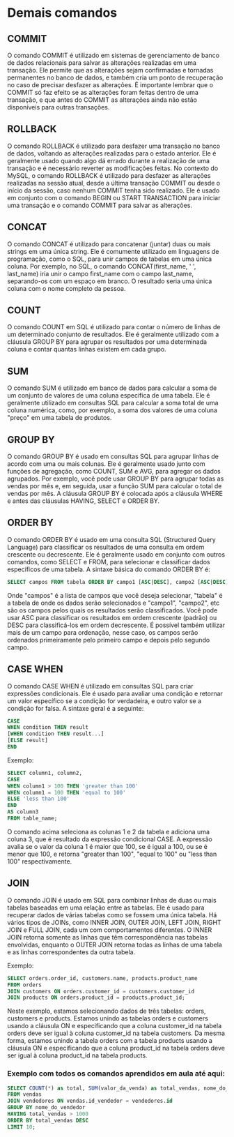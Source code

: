 # Demais comandos

## **COMMIT**
O comando COMMIT é utilizado em sistemas de gerenciamento de banco de dados relacionais para salvar as alterações realizadas em uma transação. Ele permite que as alterações sejam confirmadas e tornadas permanentes no banco de dados, e também cria um ponto de recuperação no caso de precisar desfazer as alterações. É importante lembrar que o COMMIT só faz efeito se as alterações foram feitas dentro de uma transação, e que antes do COMMIT as alterações ainda não estão disponíveis para outras transações.

## **ROLLBACK**
O comando ROLLBACK é utilizado para desfazer uma transação no banco de dados, voltando as alterações realizadas para o estado anterior. Ele é geralmente usado quando algo dá errado durante a realização de uma transação e é necessário reverter as modificações feitas. No contexto do MySQL, o comando ROLLBACK é utilizado para desfazer as alterações realizadas na sessão atual, desde a última transação COMMIT ou desde o início da sessão, caso nenhum COMMIT tenha sido realizado. Ele é usado em conjunto com o comando BEGIN ou START TRANSACTION para iniciar uma transação e o comando COMMIT para salvar as alterações.

## **CONCAT**
O comando CONCAT é utilizado para concatenar (juntar) duas ou mais strings em uma única string. Ele é comumente utilizado em linguagens de programação, como o SQL, para unir campos de tabelas em uma única coluna. Por exemplo, no SQL, o comando CONCAT(first_name, ' ', last_name) iria unir o campo first_name com o campo last_name, separando-os com um espaço em branco. O resultado seria uma única coluna com o nome completo da pessoa.

## **COUNT**
O comando COUNT em SQL é utilizado para contar o número de linhas de um determinado conjunto de resultados. Ele é geralmente utilizado com a cláusula GROUP BY para agrupar os resultados por uma determinada coluna e contar quantas linhas existem em cada grupo.

## **SUM**
O comando SUM é utilizado em banco de dados para calcular a soma de um conjunto de valores de uma coluna específica de uma tabela. Ele é geralmente utilizado em consultas SQL para calcular a soma total de uma coluna numérica, como, por exemplo, a soma dos valores de uma coluna "preço" em uma tabela de produtos.

## **GROUP BY**
O comando GROUP BY é usado em consultas SQL para agrupar linhas de acordo com uma ou mais colunas. Ele é geralmente usado junto com funções de agregação, como COUNT, SUM e AVG, para agregar os dados agrupados. Por exemplo, você pode usar GROUP BY para agrupar todas as vendas por mês e, em seguida, usar a função SUM para calcular o total de vendas por mês. A cláusula GROUP BY é colocada após a cláusula WHERE e antes das cláusulas HAVING, SELECT e ORDER BY.

## **ORDER BY**
O comando ORDER BY é usado em uma consulta SQL (Structured Query Language) para classificar os resultados de uma consulta em ordem crescente ou decrescente. Ele é geralmente usado em conjunto com outros comandos, como SELECT e FROM, para selecionar e classificar dados específicos de uma tabela. A sintaxe básica do comando ORDER BY é:

```SQL
SELECT campos FROM tabela ORDER BY campo1 [ASC|DESC], campo2 [ASC|DESC], ...
```

Onde "campos" é a lista de campos que você deseja selecionar, "tabela" é a tabela de onde os dados serão selecionados e "campo1", "campo2", etc são os campos pelos quais os resultados serão classificados. Você pode usar ASC para classificar os resultados em ordem crescente (padrão) ou DESC para classificá-los em ordem decrescente. É possível também utilizar mais de um campo para ordenação, nesse caso, os campos serão ordenados primeiramente pelo primeiro campo e depois pelo segundo campo.

## **CASE WHEN**
O comando CASE WHEN é utilizado em consultas SQL para criar expressões condicionais. Ele é usado para avaliar uma condição e retornar um valor específico se a condição for verdadeira, e outro valor se a condição for falsa. A sintaxe geral é a seguinte:

```SQL
CASE
WHEN condition THEN result
[WHEN condition THEN result...]
[ELSE result]
END
```

Exemplo:

```SQL
SELECT column1, column2,
CASE
WHEN column1 > 100 THEN 'greater than 100'
WHEN column1 = 100 THEN 'equal to 100'
ELSE 'less than 100'
END
AS column3
FROM table_name;
```

O comando acima seleciona as colunas 1 e 2 da tabela e adiciona uma coluna 3, que é resultado da expressão condicional CASE. A expressão avalia se o valor da coluna 1 é maior que 100, se é igual a 100, ou se é menor que 100, e retorna "greater than 100", "equal to 100" ou "less than 100" respectivamente.

## **JOIN**
O comando JOIN é usado em SQL para combinar linhas de duas ou mais tabelas baseadas em uma relação entre as tabelas. Ele é usado para recuperar dados de várias tabelas como se fossem uma única tabela. Há vários tipos de JOINs, como INNER JOIN, OUTER JOIN, LEFT JOIN, RIGHT JOIN e FULL JOIN, cada um com comportamentos diferentes. O INNER JOIN retorna somente as linhas que têm correspondência nas tabelas envolvidas, enquanto o OUTER JOIN retorna todas as linhas de uma tabela e as linhas correspondentes da outra tabela.

Exemplo:

```SQL
SELECT orders.order_id, customers.name, products.product_name
FROM orders
JOIN customers ON orders.customer_id = customers.customer_id
JOIN products ON orders.product_id = products.product_id;
```

Neste exemplo, estamos selecionando dados de três tabelas: orders, customers e products. Estamos unindo as tabelas orders e customers usando a cláusula ON e especificando que a coluna customer_id na tabela orders deve ser igual à coluna customer_id na tabela customers. Da mesma forma, estamos unindo a tabela orders com a tabela products usando a cláusula ON e especificando que a coluna product_id na tabela orders deve ser igual à coluna product_id na tabela products.

### Exemplo com todos os comandos aprendidos em aula até aqui:

```SQL
SELECT COUNT(*) as total, SUM(valor_da_venda) as total_vendas, nome_do_vendedor
FROM vendas
JOIN vendedores ON vendas.id_vendedor = vendedores.id
GROUP BY nome_do_vendedor
HAVING total_vendas > 1000
ORDER BY total_vendas DESC
LIMIT 10;
```

